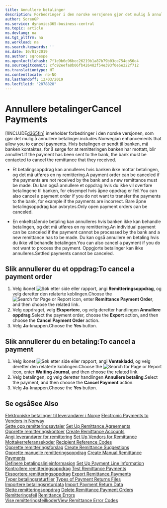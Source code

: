 ```yaml
---
title: Annullere betalinger
description: Forbedringer i den norske versjonen gjør det mulig å annullere betalinger.
author: SorenGP
ms.service: dynamics365-business-central
ms.topic: article
ms.devlang: na
ms.tgt_pltfrm: na
ms.workload: na
ms.search.keywords: ''
ms.date: 10/01/2019
ms.author: sgroespe
ms.openlocfilehash: 7f1e9b6e96bec26219b1a87b79b03ce754eb56e4
ms.sourcegitcommit: cfc92eefa8b06fb426482f54e393f0e6e222f712
ms.translationtype: HT
ms.contentlocale: nb-NO
ms.lasthandoff: 12/03/2019
ms.locfileid: "2878828"
---
```

# <a name="cancel-payments"></a><span data-ttu-id="4f810-103">Annullere betalinger</span><span class="sxs-lookup"><span data-stu-id="4f810-103">Cancel Payments</span></span>
[!INCLUDE[d365fin](../../includes/d365fin_md.md)] <span data-ttu-id="4f810-104">inneholder forbedringer i den norske versjonen, som gjør det mulig å annullere betalinger.</span><span class="sxs-lookup"><span data-stu-id="4f810-104">includes Norwegian enhancements that allow you to cancel payments.</span></span> <span data-ttu-id="4f810-105">Hvis betalingen er sendt til banken, må banken kontaktes, for å sørge for at remitteringen banken har mottatt, blir annullert.</span><span class="sxs-lookup"><span data-stu-id="4f810-105">If the payment has been sent to the bank, the bank must be contacted to cancel the remittance that they received.</span></span>  

- <span data-ttu-id="4f810-106">Et betalingsoppdrag kan annulleres hvis banken ikke mottar betalingen, og det må utføres en ny remittering.</span><span class="sxs-lookup"><span data-stu-id="4f810-106">A payment order can be canceled if the payments are not received by the bank and a new remittance must be made.</span></span> <span data-ttu-id="4f810-107">Du kan også annullere et oppdrag hvis du ikke vil overføre betalingene til banken, for eksempel hvis åpne oppdrag er feil.</span><span class="sxs-lookup"><span data-stu-id="4f810-107">You can also cancel a payment order if you do not want to transfer the payments to the bank, for example if the payments are incorrect.</span></span> <span data-ttu-id="4f810-108">Bare åpne betalingsoppdrag kan avbrytes.</span><span class="sxs-lookup"><span data-stu-id="4f810-108">Only open payment orders can be canceled.</span></span>  

- <span data-ttu-id="4f810-109">En enkeltstående betaling kan annulleres hvis banken ikke kan behandle betalingen, og det må utføres en ny remittering.</span><span class="sxs-lookup"><span data-stu-id="4f810-109">An individual payment can be canceled if the payment cannot be processed by the bank and a new remittance has to be made.</span></span> <span data-ttu-id="4f810-110">Du kan også annullere en betaling hvis du ikke vil behandle betalingen.</span><span class="sxs-lookup"><span data-stu-id="4f810-110">You can also cancel a payment if you do not want to process the payment.</span></span> <span data-ttu-id="4f810-111">Oppgjorte betalinger kan ikke annulleres.</span><span class="sxs-lookup"><span data-stu-id="4f810-111">Settled payments cannot be canceled.</span></span>  

## <a name="to-cancel-a-payment-order"></a><span data-ttu-id="4f810-112">Slik annullerer du et oppdrag:</span><span class="sxs-lookup"><span data-stu-id="4f810-112">To cancel a payment order</span></span>  

1.  <span data-ttu-id="4f810-113">Velg ikonet ![Søk etter side eller rapport](../../media/ui-search/search_small.png "Ikonet Søk etter side eller rapport"), angi **Remitteringsoppdrag**, og velg deretter den relaterte koblingen.</span><span class="sxs-lookup"><span data-stu-id="4f810-113">Choose the ![Search for Page or Report](../../media/ui-search/search_small.png "Search for Page or Report icon") icon, enter **Remittance Payment Order**, and then choose the related link.</span></span>  
2.  <span data-ttu-id="4f810-114">Velg oppdraget, velg **Eksportere**, og velg deretter handlingen **Annullere oppdrag**.</span><span class="sxs-lookup"><span data-stu-id="4f810-114">Select the payment order, choose the **Export** action, and then choose the **Cancel Payment Order** action.</span></span>  
3.  <span data-ttu-id="4f810-115">Velg **Ja**-knappen.</span><span class="sxs-lookup"><span data-stu-id="4f810-115">Choose the **Yes** button.</span></span>  

## <a name="to-cancel-a-payment"></a><span data-ttu-id="4f810-116">Slik annullerer du en betaling:</span><span class="sxs-lookup"><span data-stu-id="4f810-116">To cancel a payment</span></span>  

1.  <span data-ttu-id="4f810-117">Velg ikonet ![Søk etter side eller rapport](../../media/ui-search/search_small.png "Ikonet Søk etter side eller rapport"), angi **Ventekladd**, og velg deretter den relaterte koblingen.</span><span class="sxs-lookup"><span data-stu-id="4f810-117">Choose the ![Search for Page or Report](../../media/ui-search/search_small.png "Search for Page or Report icon") icon, enter **Waiting Journal**, and then choose the related link.</span></span>  
2.  <span data-ttu-id="4f810-118">Velg betalingen, og velg deretter handlingen **Annullere betaling**.</span><span class="sxs-lookup"><span data-stu-id="4f810-118">Select the payment, and then choose the **Cancel Payment** action.</span></span>  
3.  <span data-ttu-id="4f810-119">Velg **Ja**-knappen.</span><span class="sxs-lookup"><span data-stu-id="4f810-119">Choose the **Yes** button.</span></span>  

## <a name="see-also"></a><span data-ttu-id="4f810-120">Se også</span><span class="sxs-lookup"><span data-stu-id="4f810-120">See Also</span></span>  
 <span data-ttu-id="4f810-121">[Elektroniske betalinger til leverandører i Norge](electronic-payments-to-vendors-in-norway.md) </span><span class="sxs-lookup"><span data-stu-id="4f810-121">[Electronic Payments to Vendors in Norway](electronic-payments-to-vendors-in-norway.md) </span></span>  
 <span data-ttu-id="4f810-122">[Sette opp remitteringsavtaler](how-to-set-up-remittance-agreements.md) </span><span class="sxs-lookup"><span data-stu-id="4f810-122">[Set Up Remittance Agreements](how-to-set-up-remittance-agreements.md) </span></span>  
 <span data-ttu-id="4f810-123">[Opprette remitteringskontoer](how-to-create-remittance-accounts.md) </span><span class="sxs-lookup"><span data-stu-id="4f810-123">[Create Remittance Accounts](how-to-create-remittance-accounts.md) </span></span>  
 <span data-ttu-id="4f810-124">[Angi leverandører for remittering](how-to-set-up-vendors-for-remittance.md) </span><span class="sxs-lookup"><span data-stu-id="4f810-124">[Set Up Vendors for Remittance](how-to-set-up-vendors-for-remittance.md) </span></span>  
 <span data-ttu-id="4f810-125">[Mottakerreferansekoder](recipient-reference-codes.md) </span><span class="sxs-lookup"><span data-stu-id="4f810-125">[Recipient Reference Codes](recipient-reference-codes.md) </span></span>  
 <span data-ttu-id="4f810-126">[Opprette remitteringsforslag](how-to-create-remittance-suggestions.md) </span><span class="sxs-lookup"><span data-stu-id="4f810-126">[Create Remittance Suggestions](how-to-create-remittance-suggestions.md) </span></span>  
 <span data-ttu-id="4f810-127">[Opprette manuelle remitteringsoppdrag](how-to-create-manual-remittance-payments.md) </span><span class="sxs-lookup"><span data-stu-id="4f810-127">[Create Manual Remittance Payments](how-to-create-manual-remittance-payments.md) </span></span>  
 <span data-ttu-id="4f810-128">[Definere betalingslinjeinformasjon](how-to-set-up-payment-line-information.md) </span><span class="sxs-lookup"><span data-stu-id="4f810-128">[Set Up Payment Line Information](how-to-set-up-payment-line-information.md) </span></span>  
 <span data-ttu-id="4f810-129">[Kontrollere remitteringsoppdrag](how-to-test-remittance-payments.md) </span><span class="sxs-lookup"><span data-stu-id="4f810-129">[Test Remittance Payments](how-to-test-remittance-payments.md) </span></span>  
 <span data-ttu-id="4f810-130">[Eksportere remitteringsoppdrag](how-to-export-remittance-payments.md) </span><span class="sxs-lookup"><span data-stu-id="4f810-130">[Export Remittance Payments](how-to-export-remittance-payments.md) </span></span>  
 <span data-ttu-id="4f810-131">[Typer betalingsreturfiler](types-of-payment-returns-files.md) </span><span class="sxs-lookup"><span data-stu-id="4f810-131">[Types of Payment Returns Files](types-of-payment-returns-files.md) </span></span>  
 <span data-ttu-id="4f810-132">[Importere betalingsreturdata](how-to-import-payment-return-data.md) </span><span class="sxs-lookup"><span data-stu-id="4f810-132">[Import Payment Return Data](how-to-import-payment-return-data.md) </span></span>  
 <span data-ttu-id="4f810-133">[Slette remitteringsoppdrag](how-to-delete-remittance-payment-orders.md) </span><span class="sxs-lookup"><span data-stu-id="4f810-133">[Delete Remittance Payment Orders](how-to-delete-remittance-payment-orders.md) </span></span>  
 <span data-ttu-id="4f810-134">[Remitteringsfeil](remittance-errors.md) </span><span class="sxs-lookup"><span data-stu-id="4f810-134">[Remittance Errors](remittance-errors.md) </span></span>  
 [<span data-ttu-id="4f810-135">Vise remitteringsfeilkoder</span><span class="sxs-lookup"><span data-stu-id="4f810-135">View Remittance Error Codes</span></span>](how-to-view-remittance-error-codes.md)
